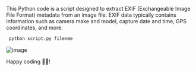 This Python code is a script designed to extract EXIF (Exchangeable Image File Format) metadata from an image file. EXIF data typically contains information such as camera make and model, capture date and time, GPS  coordinates, and more.

```bash
 python script.py filenme
```

![image](https://github.com/Vimal007Vimal/Python-Script-Extracting-Image-EXIF-Metadata/assets/144089192/73feebc3-3d0b-4bad-88a6-3ba1bf4d3e5d)

Happy coding 👨‍💻!
